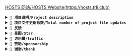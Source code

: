 [HOSTS 网站/HOSTS Website(https://hosts.trli.club)](https://hosts.trli.club)<br/>

<details>
<summary><code><strong>📃 项目说明/Project description<br/></strong></code></summary>
🛑Only for learning, communication, self-use, academic research use, do not commercial use!! Please comply with local laws and regulations, download must be deleted within 24 hours ！！！！<br/>
🛑仅供学习交流和自用、学术研究使用，请勿商用!!!请遵守当地法律法规，下载后24小时内必须删除！！！！<br/>
International/China accelerated ad filtering rules subscription.<br/>
国际/中国加速广告过滤规则订阅<br/>
Cold Mo (TRLI) rules is the only one to provide a global comparison of the library.<br/>
冷莫(trli)的规则唯一一个提供全球比较全的库。 <br/>
This rule is a popular rule on upstream Github and GitLab. It is not maintained by me. I only maintain the whitelist that uses this rule<br/>
该规则是上游github和gitlab热门规则，并非是我维护，我只维修使用该规则的白名单<br/>
The blacklist and whitelist have been processed, that is, the blacklist has been used, and the mistakenly killed domain name has been processed<br/>
The black and white list is global<br/>
Let me know if it was a mistake<br/>
已经处理黑白名单，即使用了黑名单，在处理的时候已经把误杀的域名处理了<br/>
黑白名单是来自全球的<br/>
误杀就告诉我<br/>
</details>

<details><summary><code><strong>📃 项目文件更新总数/Total number of project file updates<br/></strong></code></summary>


Total ad-hosts-pro 屏蔽追踪广告总数: 10297524

Total ad-hosts-lite 屏蔽追踪广告总数: 8577610

Total allowlist list 允许名单总数: 99030

Total ad-youtube-hosts 屏蔽追踪广告总数: 3967

Total DNS分流加速国内规则列表总数: 146410

Total DNS分流加速国外规则列表总数: 711105
 </details>

 <details>
 <summary><code><strong>📃 反馈<br/></strong></code></summary>

[QQ频道【莫莫频道】](https://qun.qq.com/qqweb/qunpro/share?_wv=3&_wwv=128&inviteCode=1NPqQe&from=246610&biz=ka) <br/>
[冷莫trli项目反馈(qq)](https://support.qq.com/product/496579)<br/>
[冷莫trli项目反馈(github)](https://github.com/Potterli20/hosts/discussions)<br/>
 </details>

<details>
<summary><code><strong>📃 星图/Star<br/></strong></code></summary>

[![Stargazers over time](https://starchart.cc/Potterli20/hosts.svg)](https://starchart.cc/Potterli20/hosts)<br/>
</details>

<details>
<summary><code><strong>📃 访问量/traffic<br/></strong></code></summary>

![](http://profile-counter.glitch.me/potterli20/count.svg)<br/>
</details>

<details>
<summary><code><strong>📃 赞助/sponsorship<br/></strong></code></summary>

<img width="200" src="https://file-git.trli.club/file/picture/0.jpg" /><br/>
</details>

<details>
<summary><code><strong>📃 谢谢/thank<br/></strong></code></summary>

@hezhijie0327 @Loyalsoldier @felixonmars ...<br/>
</details>
